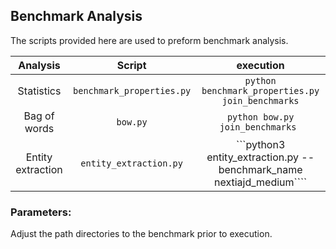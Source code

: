 ## Benchmark Analysis 

The scripts provided here are used to preform benchmark analysis.

Analysis    |Script    | execution | 
|:---------------:|:------------:|:------------:|
Statistics | ```benchmark_properties.py``` | ```python benchmark_properties.py join_benchmarks```
Bag of words | ```bow.py``` | ```python bow.py join_benchmarks ```
Entity extraction | ```entity_extraction.py``` | ```python3 entity_extraction.py --benchmark_name nextiajd_medium````

### Parameters: 

Adjust the path directories to the benchmark prior to execution. 





